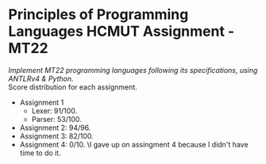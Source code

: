 # Principles of Programming Languages HCMUT Assignment - MT22
*Implement MT22 programming languages following its specifications, using ANTLRv4 & Python.* \
Score distribution for each assignment. 
- Assignment 1 
  - Lexer: 91/100.
  - Parser: 53/100.
- Assignment 2: 94/96.
- Assignment 3: 82/100. 
- Assignment 4: 0/10.
\I gave up on assingment 4 because I didn't have time to do it. 
